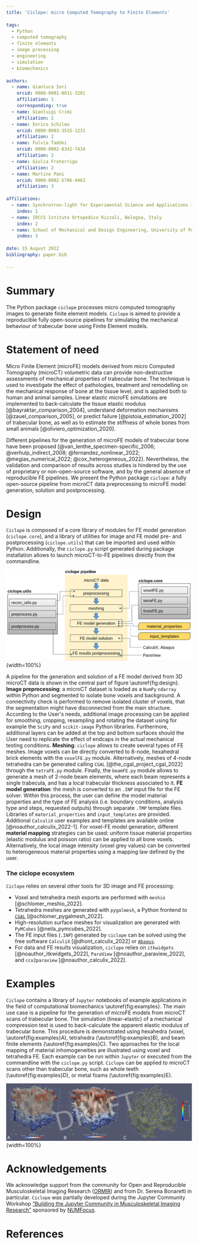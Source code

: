 ```yaml
---
title: 'Ciclope: micro Computed Tomography to Finite Elements'

tags:
  - Python
  - computed tomography
  - finite elements
  - image processing
  - engineering
  - simulation
  - biomechanics

authors:
  - name: Gianluca Iori
    orcid: 0000-0001-8611-3281
    affiliation: 1
    corresponding: true
  - name: Gianluigi Crimi
    affiliation: 2
  - name: Enrico Schileo
    orcid: 0000-0003-3515-1231
    affiliation: 2
  - name: Fulvia Taddei
    orcid: 0000-0002-8342-7434
    affiliation: 2
  - name: Giulia Fraterrigo
    affiliation: 2
  - name: Martino Pani
    orcid: 0000-0002-5786-4462
    affiliation: 3

affiliations:
  - name: Synchrotron-light for Experimental Science and Applications in the Middle East, Jordan
    index: 1
  - name: IRCCS Istituto Ortopedico Rizzoli, Bologna, Italy
    index: 2
  - name: School of Mechanical and Design Engineering, University of Portsmouth, UK
    index: 3

date: 15 August 2022
bibliography: paper.bib

---
```


# Summary
The Python package `ciclope` processes micro computed tomography images to generate finite element models. 
`Ciclope` is aimed to provide a reproducible fully open-source pipelines for simulating the mechanical behaviour of trabecular bone using Finite Element models.

# Statement of need
Micro Finite Element (microFE) models derived from micro Computed Tomography (microCT) volumetric data can provide non-destructive assessments of mechanical properties of trabecular bone. The technique is used to investigate the effect of pathologies, treatment and remodelling on the mechanical response of bone at the tissue level, and is applied both to human and animal samples. Linear elastic microFE simulations are implemented to back-calculate the tissue elastic modulus [@bayraktar_comparison_2004], understand deformation mechanisms [@zauel_comparison_2005], or predict failure [@pistoia_estimation_2002] of trabecular bone, as well as to estimate the stiffness of whole bones from small animals [@oliviero_optimization_2020].

Different pipelines for the generation of microFE models of trabecular bone have been proposed [@van_lenthe_specimen-specific_2006; @verhulp_indirect_2008; @fernandez_nonlinear_2022; @megias_numerical_2022; @cox_heterogeneous_2022]. Nevertheless, the validation and comparison of results across studies is hindered by the use of proprietary or non-open-source software, and by the general absence of reproducible FE pipelines.
We present the Python package `ciclope`: a fully open-source pipeline from microCT data preprocessing to microFE model generation, solution and postprocessing.

[comment]: <> (Several groups highlighted the importance of an accurate description of boundary conditions and of validating model predictions with experimental measurements e.g. with Digital Volume Correlation.)

[comment]: <> (The development of open-source and reproducible microFE workflows is expected to facilitate and support the validation of biomechanical studies, strengthening at the same time the synergy with other fields of microFE application such as concrete, fiber composites and porous materials research.)

# Design
`Ciclope` is composed of a core library of modules for FE model generation (`ciclope.core`), and a library of utilities for image and FE model pre- and postprocessing (`ciclope.utils`) that can be imported and used within Python. Additionally, the `ciclope.py` script generated during package installation allows to launch microCT-to-FE pipelines directly from the commandline.

![Design of ciclope, and application to a pipeline for FE model generation from microCT data.\label{fig:design}](./../docs/ciclope_design.png){width=100%}

A pipeline for the generation and solution of a FE model derived from 3D microCT data is shown in the central part of figure \autoref{fig:design}.
**Image preprocessing**: a microCT dataset is loaded as a `NumPy` `ndarray` within Python and segmented to isolate bone voxels and background. A connectivity check is performed to remove isolated cluster of voxels, that the segmentation might have disconnected from the main structure. According to the User's needs, additional image processing can be applied for smoothing, cropping, resampling and rotating the dataset using for example the `SciPy` and `scikit-image` Python libraries. Furthermore, additional layers can be added at the top and bottom surfaces should the User need to replicate the effect of endcaps in the actual mechanical testing conditions.
**Meshing**: `ciclope` allows to create several types of FE meshes. Image voxels can be directly converted to 8-node, hexahedral brick elements with the `voxelFE.py` module. Alternatively, meshes of 4-node tetrahedra can be generated calling `CGAL` [@the_cgal_project_cgal_2022] through the `tetraFE.py` module. Finally, the `beamFE.py` module allows to generate a mesh of 2-node beam elements, where each beam represents a single trabecula, and has a local trabecular thickness associated to it.
**FE model generation**: the mesh is converted to an `.INP` input file for the FE solver. Within this process, the user can define the model material properties and the type of FE analysis (i.e. boundary conditions, analysis type and steps, requested outputs) through separate `.TMP` template files. Libraries of `material_properties` and `input_templates` are provided. Additional `CalculiX` user examples and templates are available online [@noauthor_calculix_2022-1]. For voxel-FE model generation, different **material mapping** strategies can be used: uniform tissue material properties (elastic modulus and poisson ratio) can be applied to all bone voxels. Alternatively, the local image intensity (voxel grey values) can be converted to heterogeneous material properties using a mapping law defined by the user.

[comment]: <> (bone mineral density BMD through a calibration rule obtained scanning a hydroxyapatite phantom. After this, an empirical law is used to convert local BMD to tissue elastic moduli Bourne_2004; garcia_2008.)
[comment]: <> (The pipeline is composed of the following steps:)
[comment]: <> (1. **microCT image preprocessing**: after reading in python a microCT dataset, the 3D volume can be cropped and aligned according to the desired direction of load, smoothed to remove noise with a Gaussian kernel, and resampled to lower image resolution. A binary mask of the bone tissue is generated thresholding bone voxels. Several global Otsu; Ridler_1978, or local adaptive thresholding ,..., techniques have been proposed Kim 2006. Embedding layers and steel caps can be added to simulate the experimental conditions of mechanical testing.)

### The ciclope ecosystem
`Ciclope` relies on several other tools for 3D image and FE processing:

- Voxel and tetrahedra mesh exports are performed with `meshio` [@schlomer_meshio_2022].
- Tetrahedra meshes are generated with `pygalmesh`, a Python frontend to [`CGAL`](https://www.cgal.org/) [@schlomer_pygalmesh_2022].
- High-resolution surface meshes for visualization are generated with `PyMCubes` [@neila_pymcubes_2022].
- The FE input files (`.INP`) generated by `ciclope` can be solved using the free software `CalculiX` [@dhont_calculix_2022] or [`Abaqus`](https://www.3ds.com/products-services/simulia/products/abaqus/).
- For data and FE results visualization, `ciclope` relies on `itkwidgets` [@noauthor_itkwidgets_2022], `ParaView` [@noauthor_paraview_2022], and `ccx2paraview` [@noauthor_calculix_2022].

[comment]: <> (Dxchange @decarlo_2014)

# Examples
`Ciclope` contains a library of `Jupyter` notebooks of example applications in the field of computational biomechanics \autoref{fig:examples}. The main use case is a pipeline for the generation of microFE models from microCT scans of trabecular bone. The simulation (linear-elastic) of a mechanical compression test is used to back-calculate the apparent elastic modulus of trabecular bone. This procedure is demonstrated using hexahedra (voxel, \autoref{fig:examples}A), tetrahedra (\autoref{fig:examples}B), and beam finite elements (\autoref{fig:examples}C). Two approaches for the local mapping of material inhomogeneities are illustrated using voxel and tetrahedra FE. Each example can be run within `Jupyter` or executed from the commandline with the `ciclope.py` script. `Ciclope` can be applied to microCT scans other than trabecular bone, such as whole teeth (\autoref{fig:examples}D), or metal foams (\autoref{fig:examples}E).

![MicroFE models of trabecular bone generated from 3D microCT data with `ciclope`. Hexahedra (A), tetrahedra (B) and beam (C) finite element models generated with the `voxelFE.py`, `tetraFE.py`, and `beamFE.py` modules, respectively.\label{fig:examples}](examples.png){width=100%}

[comment]: <> (# Conclusions)

# Acknowledgements
We acknowledge support from the community for Open and Reproducible Musculoskeletal Imaging Research ([ORMIR](https://ormircommunity.github.io/index.html#)) and from Dr. Serena Bonaretti in particular.
`Ciclope` was partially developed during the Jupyter Community Workshop [“Building the Jupyter Community in Musculoskeletal Imaging Research”](https://github.com/JCMSK/2022_JCW) sponsored by [NUMFocus](https://numfocus.org/).

# References